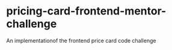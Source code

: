 # pricing-card-frontend-mentor-challenge
An implementationof the frontend price card code challenge
